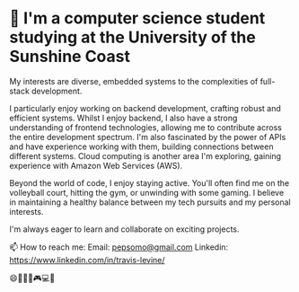 
<!--
**SneakyPluto/SneakyPluto** is a ✨ _special_ ✨ repository because its `README.md` (this file) appears on your GitHub profile.

Here are some ideas to get you started:

- 🔭 I’m currently working on ...
- 🌱 I’m currently learning ...
- 👯 I’m looking to collaborate on ...
- 🤔 I’m looking for help with ...
- 💬 Ask me about ...
- 📫 How to reach me: ...
- 😄 Pronouns: ...
- ⚡ Fun fact: ...
-->

# 👋 I'm a computer science student studying at the University of the Sunshine Coast
My interests are diverse, embedded systems to the complexities of full-stack development.

I particularly enjoy working on backend development, crafting robust and efficient systems. Whilst I enjoy backend, I also have a strong understanding of frontend technologies, allowing me to contribute across the entire development spectrum.  I'm also fascinated by the power of APIs and have experience working with them, building connections between different systems.  Cloud computing is another area I'm exploring, gaining experience with Amazon Web Services (AWS).

Beyond the world of code, I enjoy staying active. You'll often find me on the volleyball court, hitting the gym, or unwinding with some gaming.  I believe in maintaining a healthy balance between my tech pursuits and my personal interests.

I'm always eager to learn and collaborate on exciting projects.

📫 How to reach me: 
Email: pepsomo@gmail.com
Linkedin: https://www.linkedin.com/in/travis-levine/


😄🏐🏋️‍♂️🎮💻🚀

